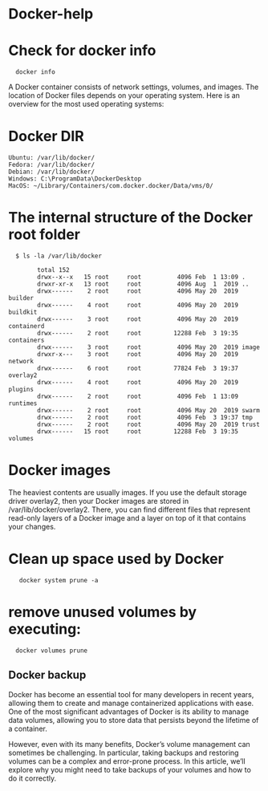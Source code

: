 # Docker-help
# Check for docker info 
      docker info
A Docker container consists of network settings, volumes, and images. The location of Docker files depends on your operating system. Here is an overview for the most used operating systems:
# Docker DIR
    Ubuntu: /var/lib/docker/
    Fedora: /var/lib/docker/
    Debian: /var/lib/docker/
    Windows: C:\ProgramData\DockerDesktop
    MacOS: ~/Library/Containers/com.docker.docker/Data/vms/0/
# The internal structure of the Docker root folder
      $ ls -la /var/lib/docker
      
            total 152
            drwx--x--x   15 root     root          4096 Feb  1 13:09 .
            drwxr-xr-x   13 root     root          4096 Aug  1  2019 ..
            drwx------    2 root     root          4096 May 20  2019 builder
            drwx------    4 root     root          4096 May 20  2019 buildkit
            drwx------    3 root     root          4096 May 20  2019 containerd
            drwx------    2 root     root         12288 Feb  3 19:35 containers
            drwx------    3 root     root          4096 May 20  2019 image
            drwxr-x---    3 root     root          4096 May 20  2019 network
            drwx------    6 root     root         77824 Feb  3 19:37 overlay2
            drwx------    4 root     root          4096 May 20  2019 plugins
            drwx------    2 root     root          4096 Feb  1 13:09 runtimes
            drwx------    2 root     root          4096 May 20  2019 swarm
            drwx------    2 root     root          4096 Feb  3 19:37 tmp
            drwx------    2 root     root          4096 May 20  2019 trust
            drwx------   15 root     root         12288 Feb  3 19:35 volumes
# Docker images
The heaviest contents are usually images. If you use the default storage driver overlay2, then your Docker images are stored in /var/lib/docker/overlay2. There, you can find different files that represent read-only layers of a Docker image and a layer on top of it that contains your changes.
# Clean up space used by Docker
       docker system prune -a
# remove unused volumes by executing:
      docker volumes prune
## Docker backup
Docker has become an essential tool for many developers in recent years, allowing them to create and manage containerized applications with ease. One of the most significant advantages of Docker is its ability to manage data volumes, allowing you to store data that persists beyond the lifetime of a container.

However, even with its many benefits, Docker’s volume management can sometimes be challenging. In particular, taking backups and restoring volumes can be a complex and error-prone process. In this article, we’ll explore why you might need to take backups of your volumes and how to do it correctly.
